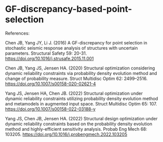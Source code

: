# GF-discrepancy-based-point-selection

References:

Chen JB, Yang JY, Li J. (2016) A GF-discrepancy for point selection in stochastic seismic response analysis of structures with uncertain parameters. Structural Safety 59: 20-31. https://doi.org/10.1016/j.strusafe.2015.11.001

Chen JB, Yang JS, Jensen HA. (2020) Structural optimization considering dynamic reliability constraints via probability density evolution method and change of probability measure. Struct Multidisc Optim 62: 2499–2516. https://doi.org/10.1007/s00158-020-02621-4

Yang JS, Jensen HA, Chen JB. (2022) Structural optimization under dynamic reliability constraints utilizing probability density evolution method and metamodels in augmented input space. Struct Multidisc Optim 65: 107. https://doi.org/10.1007/s00158-022-03188-y

Yang JS, Chen JB, Jensen HA. (2022) Structural design optimization under dynamic reliability constraints based on the probability density evolution method and highly-efficient sensitivity analysis. Probab Eng Mech 68: 103205.  https://doi.org/10.1016/j.probengmech.2022.103205
